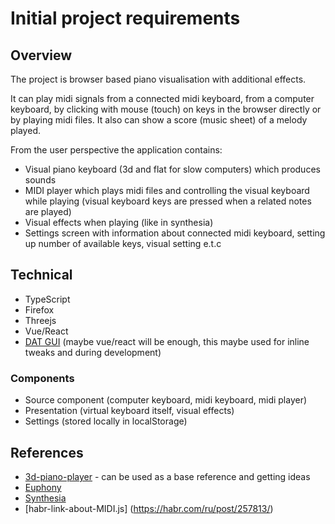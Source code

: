 # Initial project requirements

## Overview

The project is browser based piano visualisation with additional effects.

It can play midi signals from a connected midi keyboard, from a computer keyboard, by clicking with mouse (touch) on keys in the browser directly or by playing midi files. It also can show a score (music sheet) of a melody played.

From the user perspective the application contains:

 - Visual piano keyboard (3d and flat for slow computers) which produces sounds
 - MIDI player which plays midi files and controlling the visual keyboard while playing (visual keyboard keys are pressed when a related notes are played)
 - Visual effects when playing (like in synthesia)
 - Settings screen with information about connected midi keyboard, setting up number of available keys, visual setting e.t.c

## Technical

 - TypeScript
 - Firefox
 - Threejs
 - Vue/React
 - [DAT GUI](https://github.com/dataarts/dat.gui) (maybe vue/react will be enough, this maybe used for inline tweaks and during development)

### Components

 - Source component (computer keyboard, midi keyboard, midi player)
 - Presentation (virtual keyboard itself, visual effects)
 - Settings (stored locally in localStorage)

## References

- [3d-piano-player](https://www.borjamorales.com/3d-piano-player/) - can be used as a base reference and getting ideas
- [Euphony](https://github.com/qiao/euphony)
- [Synthesia](https://synthesia.app)
- [habr-link-about-MIDI.js] (https://habr.com/ru/post/257813/)


